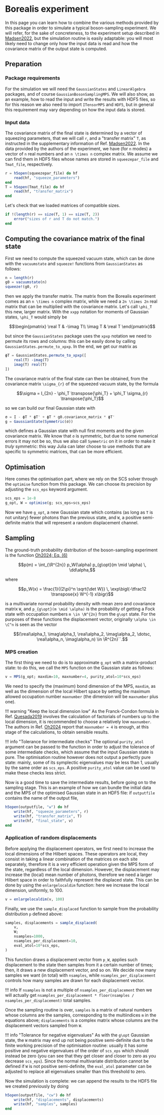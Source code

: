 # Borealis experiment

In this page you can learn how to combine the various methods provided by this
package in order to simulate a typical boson-sampling experiment.
We will refer, for the sake of concreteness, to the experiment setup described
in [Madsen2022](@cite), but the simulation routine is easily adaptable: you will
most likely need to change only how the input data is read and how the
covariance matrix of the output state is computed.

## Preparation

### Package requirements

For the simulation we will need the `GaussianStates` and `LinearAlgebra`
packages, and of course `GaussianBosonSamplingMPS`.
We will also show, as an example, how to read the input and write the results
with HDF5 files, so for this reason we also need to import `ITensorMPS` and
`HDF5`, but in general this requirement may vary depending on how the input data
is stored.

### Input data

The covariance matrix of the final state is determined by a vector of squeezing
parameters, that we will call ``r``, and a "transfer matrix" ``T``, as
instructed in the supplementary information of Ref. [Madsen2022](@cite).
In the data provided by the authors of the experiment, we have (for ``n`` modes)
a vector of ``n`` real numbers and an ``n \times n`` complex matrix. We assume
we can find them in HDF5 files whose names are stored in `squeezepar_file` and
`Tmat_file`, respectively.

```julia
r = h5open(squeezepar_file) do hf
    read(hf, "squeeze_parameters")
end
T = h5open(Tmat_file) do hf
    read(hf, "transfer_matrix")
end
```

Let's check that we loaded matrices of compatible sizes.

```julia
if !(length(r) == size(T, 1) == size(T, 2))
    error("sizes of r and T do not match.")
end
```

## Computing the covariance matrix of the final state

First we need to compute the squeezed vacuum state, which can be done with
the `vacuumstate` and `squeeze!` functions from `GaussianStates` as follows:

```julia
n = length(r)
g0 = vacuumstate(n)
squeeze!(g0, r)
```

then we apply the transfer matrix. The matrix from the Borealis experiment
comes as an ``n \times n`` complex matrix, while we need a ``2n \times 2n`` real
matrix that can be multiplied with the covariance matrix. Let's call ``\phi_T``
this new, larger matrix.
With the `xxpp` notation for moments of Gaussian states, ``\phi_T`` would simply
be

```math
\begin{pmatrix}
  \real T & -\imag T\\
  \imag T & \real T
\end{pmatrix}
```

but since the `GaussianStates` package uses the `xpxp` notation we need to
permute its rows and columns: this can be easily done by calling
`GaussianStates.permute_to_xpxp`. In the end, we get our matrix as

```julia
ϕT = GaussianStates.permute_to_xpxp([
    real(T) -imag(T)
    imag(T) real(T)
])
```

The covariance matrix of the final state can then be obtained, from the
covariance matrix ``\sigma_{r}`` of the squeezed vacuum state, by the formula

```math
\sigma = I_{2n} - \phi_T \transpose{\phi_T} + \phi_T \sigma_{r}
\transpose{\phi_T}
```

so we can build our final Gaussian state with

```julia
σ = I - ϕT * ϕT' + ϕT * g0.covariance_matrix * ϕT'
g = GaussianState(Symmetric(σ))
```

which defines a Gaussian state with null first moments and the given covariance
matrix.
We know that `σ` is symmetric, but due to some numerical errors it may not be
so, thus we also call `Symmetric` on it in order to make it _truly_ symmetric:
this way Julia can later choose to use methods that are specific to symmetric
matrices, that can be more efficient.

## Optimisation

Here comes the optimisation part, where we rely on the SCS solver through the
`optimise` function from this package. We can choose its precision by adjusting
the `scs_eps` keyword argument.

```julia
scs_eps = 1e-8
g_opt, W = optimise(g; scs_eps=scs_eps)
```

Now we have `g_opt`, a new Gaussian state which contains (as long as ``T`` is
not unitary) fewer photons than the previous state, and `W`, a positive
semi-definite matrix that will represent a random displacement channel.

## Sampling

The ground-truth probability distribution of the boson-sampling experiment is
the function [Oh2024; Eq. (6)](@cite)

```math
p(m) = \int_{\R^{2n}} p_W(\alpha) p_{g\opt}(m \mid \alpha) \, \dd\alpha,
```

where

```math
p_W(x) = \frac{1}{(2\pi)^n \sqrt{\det W}} \, \exp\bigl(-\tfrac12
\transpose{x} W^{-1} x\bigr)
```

is a multivariate normal probability density with mean zero and covariance
matrix ``W``, and ``p_{g\opt}(m \mid \alpha)`` is the probability of getting a
Fock state with occupation numbers ``m \in \N^{2n}`` from the ``g\opt`` state.
For the purposes of these functions the displacement vector, originally ``\alpha
\in \C^n`` is seen as the vector

```math
(\real\alpha_1, \imag\alpha_1, \real\alpha_2,
\imag\alpha_2, \dotsc, \real\alpha_n, \imag\alpha_n) \in \R^{2n}``.
```

### MPS creation

The first thing we need to do is to approximate `g_opt` with a matrix-product
state: to do this, we call the `MPS` function on the Gaussian state as follows:

```julia
v = MPS(g_opt; maxdim=10, maxnumber=4, purity_atol=10*scs_eps)
```

We need to specify the (maximum) bond dimension of the MPS, `maxdim`, as well as
the dimension of the local Hilbert space by setting the maximum allowed
occupation number `maxnumber` (the dimension will be `maxnumber` plus one).

!!! warning "Keep the local dimension low"
    As the Franck-Condon formula in Ref. [Quesada2019](@cite) involves the
    calculation of factorials of numbers up to the local dimension, it is
    recommended to choose a relatively low `maxnumber`. The authors in Ref.
    [Oh2024](@cite) report that `maxnumber = 4` is enough, at this stage of the
    calculations, to obtain sensible results.

!!! info "Tolerance for intermediate checks"
    The optional `purity_atol` argument can be passed to the function in order
    to adjust the tolerance of some intermediate checks, which assume that the
    input Gaussian state is pure. The optimisation routine however does not
    output a perfectly pure state: mainly, some of its symplectic eigenvalues
    may be less than 1, usually by the same order as `scs_eps`. A positive
    `purity_atol` value can be used to make these checks less strict.

Now is a good time to save the intermediate results, before going on to the
sampling stage. This is an example of how we can bundle the initial data and the
MPS of the optimised Gaussian state in an HDF5 file: if `outputfile` contains
the name of the output file,

```julia
h5open(outputfile, "w") do hf
    write(hf, "squeeze_parameters", r)
    write(hf, "transfer_matrix", T)
    write(hf, "final_state", v)
end
```

### Application of random displacements

Before applying the displacement operators, we first need to increase the local
dimensions of the Hilbert spaces. These operators are local, they consist in
taking a linear combination of the matrices on each site separately, therefore
it is a very efficient operation given the MPS form of the state, regardless of
the local dimension.
However, the displacement may increase the (local) mean number of photons,
therefore we need a larger Hilbert space in order to faithfully represent the
displaced state.
This can be done by using the `enlargelocaldim` function: here we increase the
local dimension, uniformly, to 100.

```julia
v = enlargelocaldim(v, 100)
```

Finally, we use the `sample_displaced` function to sample from the probability
distribution ``p`` defined above:

```julia
samples, displacements = sample_displaced(
    v,
    W;
    nsamples=1000,
    nsamples_per_displacement=10,
    eval_atol=10*scs_eps,
)
```

This function draws a displacement vector from ``p_W``, applies such
displacement to the state then samples from it a certain number of times; then,
it draws a new displacement vector, and so on.
We decide now many samples we want (in total) with `nsamples`, while
`nsamples_per_displacement` controls how many samples are drawn for each
displacement vector.

!!! info
    If `nsamples` is not a multiple of `nsamples_per_displacement` then we will
    actually get `nsamples_per_displacement * floor(nsamples /
    nsamples_per_displacement)` total samples.

Once the sampling routine is over, `samples` is a matrix of natural numbers
whose columns are the samples, corresponding to the multiindices ``m`` in the
equations above; `displacements` is a complex matrix whose columns are the
displacement vectors sampled from ``W``.

!!! info "Tolerance for negative eigenvalues"
    As with the ``g\opt`` Gaussian state, the ``W`` matrix may end up not being
    positive semi-definite due to the finite working precision of the
    optimisation routine: usually it has some positive and negative eigenvalues
    of the order of `scs_eps` which should instead be zero (you can see that
    they get closer and closer to zero as you decrease `scs_eps`). Since the
    normal multivariate distribution cannot be defined if ``W`` is not positive
    semi-definite, the `eval_atol` parameter can be adjusted to replace all
    eigenvalues smaller than this threshold to zero.

Now the simulation is complete: we can append the results to the HDF5 file we
created previously by doing

```julia
h5open(outputfile, "cw") do hf
    write(hf, "displacements", displacements)
    write(hf, "samples", samples)
end
```

